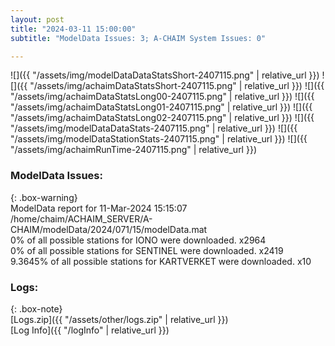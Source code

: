 ```yaml
---
layout: post
title: "2024-03-11 15:00:00"
subtitle: "ModelData Issues: 3; A-CHAIM System Issues: 0"

---
```


![]({{ "/assets/img/modelDataDataStatsShort-2407115.png" | relative_url }})
![]({{ "/assets/img/achaimDataStatsShort-2407115.png" | relative_url }})
![]({{ "/assets/img/achaimDataStatsLong00-2407115.png" | relative_url }})
![]({{ "/assets/img/achaimDataStatsLong01-2407115.png" | relative_url }})
![]({{ "/assets/img/achaimDataStatsLong02-2407115.png" | relative_url }})
![]({{ "/assets/img/modelDataDataStats-2407115.png" | relative_url }})
![]({{ "/assets/img/modelDataStationStats-2407115.png" | relative_url }})
![]({{ "/assets/img/achaimRunTime-2407115.png" | relative_url }})


### ModelData Issues:  
  
{: .box-warning}  
 ModelData report for 11-Mar-2024 15:15:07   
 /home/chaim/ACHAIM_SERVER/A-CHAIM/modelData/2024/071/15/modelData.mat   
 0% of all possible stations for IONO were downloaded. x2964   
 0% of all possible stations for SENTINEL were downloaded. x2419   
 9.3645% of all possible stations for KARTVERKET were downloaded. x10   
  


### Logs:  
  
{: .box-note}  
[Logs.zip]({{ "/assets/other/logs.zip" | relative_url }})  
[Log Info]({{ "/logInfo" | relative_url }})  
